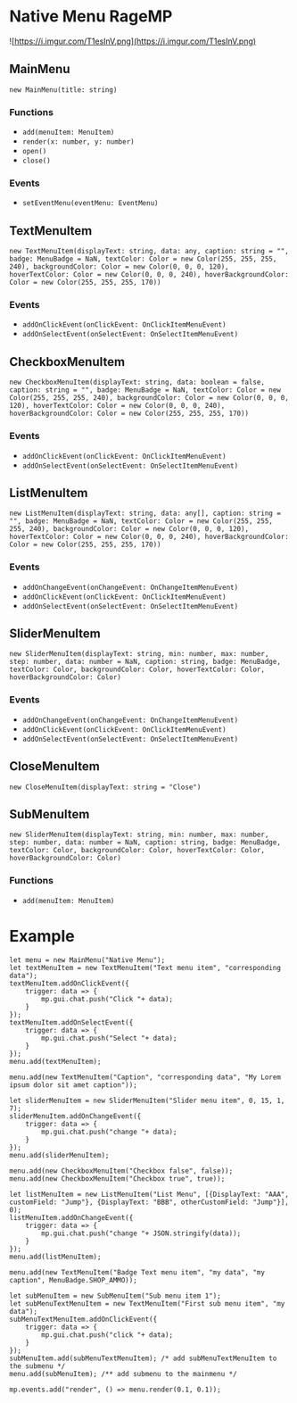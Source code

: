 # Native Menu RageMP
![https://i.imgur.com/T1esInV.png](https://i.imgur.com/T1esInV.png)
## MainMenu
```new MainMenu(title: string)```

### Functions
* ```add(menuItem: MenuItem)```
* ```render(x: number, y: number)```
* ```open()```
* ```close()```

### Events
* ```setEventMenu(eventMenu: EventMenu)```

## TextMenuItem
```new TextMenuItem(displayText: string, data: any, caption: string = "", badge: MenuBadge = NaN, textColor: Color = new Color(255, 255, 255, 240), backgroundColor: Color = new Color(0, 0, 0, 120), hoverTextColor: Color = new Color(0, 0, 0, 240), hoverBackgroundColor: Color = new Color(255, 255, 255, 170))```

### Events
* ```addOnClickEvent(onClickEvent: OnClickItemMenuEvent)```
* ```addOnSelectEvent(onSelectEvent: OnSelectItemMenuEvent)```

## CheckboxMenuItem
```new CheckboxMenuItem(displayText: string, data: boolean = false, caption: string = "", badge: MenuBadge = NaN, textColor: Color = new Color(255, 255, 255, 240), backgroundColor: Color = new Color(0, 0, 0, 120), hoverTextColor: Color = new Color(0, 0, 0, 240), hoverBackgroundColor: Color = new Color(255, 255, 255, 170))```

### Events
* ```addOnClickEvent(onClickEvent: OnClickItemMenuEvent)```
* ```addOnSelectEvent(onSelectEvent: OnSelectItemMenuEvent)```

## ListMenuItem
```new ListMenuItem(displayText: string, data: any[], caption: string = "", badge: MenuBadge = NaN, textColor: Color = new Color(255, 255, 255, 240), backgroundColor: Color = new Color(0, 0, 0, 120), hoverTextColor: Color = new Color(0, 0, 0, 240), hoverBackgroundColor: Color = new Color(255, 255, 255, 170))```

### Events
* ```addOnChangeEvent(onChangeEvent: OnChangeItemMenuEvent)```
* ```addOnClickEvent(onClickEvent: OnClickItemMenuEvent)```
* ```addOnSelectEvent(onSelectEvent: OnSelectItemMenuEvent)```

## SliderMenuItem
```new SliderMenuItem(displayText: string, min: number, max: number, step: number, data: number = NaN, caption: string, badge: MenuBadge, textColor: Color, backgroundColor: Color, hoverTextColor: Color, hoverBackgroundColor: Color)```

### Events
* ```addOnChangeEvent(onChangeEvent: OnChangeItemMenuEvent)```
* ```addOnClickEvent(onClickEvent: OnClickItemMenuEvent)```
* ```addOnSelectEvent(onSelectEvent: OnSelectItemMenuEvent)```

## CloseMenuItem
```new CloseMenuItem(displayText: string = "Close")```

## SubMenuItem
```new SliderMenuItem(displayText: string, min: number, max: number, step: number, data: number = NaN, caption: string, badge: MenuBadge, textColor: Color, backgroundColor: Color, hoverTextColor: Color, hoverBackgroundColor: Color)```

### Functions
* ```add(menuItem: MenuItem)```

# Example
```
let menu = new MainMenu("Native Menu");
let textMenuItem = new TextMenuItem("Text menu item", "corresponding data");
textMenuItem.addOnClickEvent({
    trigger: data => {
        mp.gui.chat.push("Click "+ data);
    }
});
textMenuItem.addOnSelectEvent({
    trigger: data => {
        mp.gui.chat.push("Select "+ data);
    }
});
menu.add(textMenuItem);

menu.add(new TextMenuItem("Caption", "corresponding data", "My Lorem ipsum dolor sit amet caption"));

let sliderMenuItem = new SliderMenuItem("Slider menu item", 0, 15, 1, 7);
sliderMenuItem.addOnChangeEvent({
    trigger: data => {
        mp.gui.chat.push("change "+ data);
    }
});
menu.add(sliderMenuItem);

menu.add(new CheckboxMenuItem("Checkbox false", false));
menu.add(new CheckboxMenuItem("Checkbox true", true));

let listMenuItem = new ListMenuItem("List Menu", [{DisplayText: "AAA", customField: "Jump"}, {DisplayText: "BBB", otherCustomField: "Jump"}], 0);
listMenuItem.addOnChangeEvent({
    trigger: data => {
        mp.gui.chat.push("change "+ JSON.stringify(data));
    }
});
menu.add(listMenuItem);

menu.add(new TextMenuItem("Badge Text menu item", "my data", "my caption", MenuBadge.SHOP_AMMO));

let subMenuItem = new SubMenuItem("Sub menu item 1");
let subMenuTextMenuItem = new TextMenuItem("First sub menu item", "my data");
subMenuTextMenuItem.addOnClickEvent({
    trigger: data => {
        mp.gui.chat.push("click "+ data);
    }
});
subMenuItem.add(subMenuTextMenuItem); /* add subMenuTextMenuItem to the submenu */
menu.add(subMenuItem); /** add submenu to the mainmenu */

mp.events.add("render", () => menu.render(0.1, 0.1));
```
